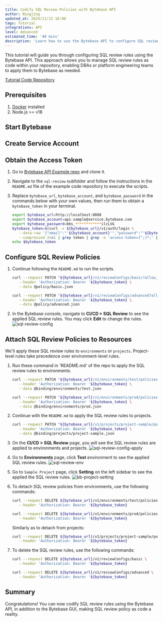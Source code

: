 ```yaml
---
title: Codify SQL Review Policies with Bytebase API
author: Ningjing
updated_at: 2024/11/12 18:00
tags: Tutorial
integrations: API
level: Advanced
estimated_time: '40 mins'
description: 'Learn how to use the Bytebase API to configure SQL review rules in Bytebase'
---
```


<IncludeBlock url="/docs/share/tutorials/api-preface"></IncludeBlock>

This tutorial will guide you through configuring SQL review rules using the Bytebase API. This approach allows you to manage SQL review rules as code within your repository, enabling DBAs or platform engineering teams to apply them to Bytebase as needed.

<HintBlock type="info">

[Tutorial Code Repository](https://github.com/bytebase/api-example/tree/main/sql-review)

</HintBlock>

## Prerequisites

1. [Docker](https://www.docker.com/) installed
1. Node.js >= v18

## Start Bytebase

<IncludeBlock url="/docs/share/tutorials/start-bytebase"></IncludeBlock>

## Create Service Account

<IncludeBlock url="/docs/share/tutorials/create-service-account"></IncludeBlock>

## Obtain the Access Token

1. Go to [Bytebase API Example repo](https://github.com/bytebase/api-example) and clone it.

1. Navigate to the `sql-review` subfolder and follow the instructions in the `README.md` file of the example code repository to execute the scripts.
   
1. Replace `bytebase_url`, `bytebase_account`, and `bytebase_password` in the commands below with your own values, then run them to obtain a `bytebase_token` in your terminal.

   ```bash
   export bytebase_url=http://localhost:8080
   export bytebase_account=api-sample@service.bytebase.com
   export bytebase_password=bbs_************ilcLVG
   bytebase_token=$(curl -v ${bytebase_url}/v1/auth/login \
      --data-raw '{"email":"'${bytebase_account}'","password":"'${bytebase_password}'","web":true}' \
      --compressed 2>&1 | grep token | grep -o 'access-token=[^;]*;' | grep -o '[^;]*' | sed 's/access-token=//g; s/;//g')
   echo $bytebase_token
   ```

## Configure SQL Review Policies

1. Continue following the `README.md` to run the scripts.

   ```bash
   curl --request PATCH "${bytebase_url}/v1/reviewConfigs/basic?allow_missing=true&update_mask=rules" \
      --header 'Authorization: Bearer '${bytebase_token} \
      --data @policy/basic.json

   curl --request PATCH "${bytebase_url}/v1/reviewConfigs/advanced?allow_missing=true&update_mask=rules" \
      --header 'Authorization: Bearer '${bytebase_token} \
      --data @policy/advanced.json
   ```

1. In the Bytebase console, navigate to **CI/CD > SQL Review** to see the applied SQL review rules. You may click **Edit** to change the rules.
   ![sql-review-config](/content/docs/tutorials/api-sql-review/sql-review-config.webp)

## Attach SQL Review Policies to Resources

We'll apply these SQL review rules to `environments` or `projects`. Project-level rules take precedence over environment-level rules.

1. Run these command in 'README.md' of the repo to apply the SQL review rules to environments.

   ```bash
   curl --request PATCH "${bytebase_url}/v1/environments/test/policies/tag?allow_missing=true&update_mask=payload" \
      --header 'Authorization: Bearer '${bytebase_token} \
      --data @binding/environments/test.json

   curl --request PATCH "${bytebase_url}/v1/environments/prod/policies/tag?allow_missing=true&update_mask=payload" \
      --header 'Authorization: Bearer '${bytebase_token} \
      --data @binding/environments/prod.json
   ```

1. Continue with the `README.md` to apply the SQL review rules to projects.

   ```bash
   curl --request PATCH "${bytebase_url}/v1/projects/project-sample/policies/tag?allow_missing=true&update_mask=payload" \
      --header 'Authorization: Bearer '${bytebase_token} \
      --data @binding/projects/project-sample.json
   ```

1. On the **CI/CD > SQL Review** page, you will see the SQL review rules are applied to environments and projects.
   ![sql-review-config-apply](/content/docs/tutorials/api-sql-review/sql-review-config-apply.webp)

1. Go to **Environments** page, click **Test** environment to see the applied SQL review rules.
   ![sql-review-env](/content/docs/tutorials/api-sql-review/sql-review-env.webp)

1. Go to `Sample Project` page, click **Setting** on the left sidebar to see the applied the SQL review rules.
   ![bb-project-setting](/content/docs/tutorials/api-sql-review/bb-project-setting.webp)

1. To detach SQL review policies from environments, use the following commands:

   ```bash
   curl --request DELETE ${bytebase_url}/v1/environments/test/policies/tag \
      --header 'Authorization: Bearer '${bytebase_token}

   curl --request DELETE ${bytebase_url}/v1/environments/prod/policies/tag \
      --header 'Authorization: Bearer '${bytebase_token}
   ```

   Similarly as to detach from projects:

   ```bash
   curl --request DELETE ${bytebase_url}/v1/projects/project-sample/policies/tag \
      --header 'Authorization: Bearer '${bytebase_token}
   ```

1. To delete the SQL review rules, use the following commands:

   ```bash
   curl --request DELETE ${bytebase_url}/v1/reviewConfigs/basic \
      --header 'Authorization: Bearer '${bytebase_token}

   curl --request DELETE ${bytebase_url}/v1/reviewConfigs/advanced \
      --header 'Authorization: Bearer '${bytebase_token}
   ```

## Summary

Congratulations! You can now codify SQL review rules using the Bytebase API, in addition to the Bytebase GUI, making SQL review policy as code a reality.
